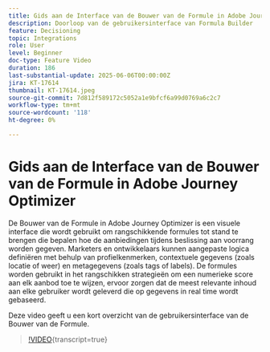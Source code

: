 ```yaml
---
title: Gids aan de Interface van de Bouwer van de Formule in Adobe Journey Optimizer
description: Doorloop van de gebruikersinterface van Formula Builder
feature: Decisioning
topic: Integrations
role: User
level: Beginner
doc-type: Feature Video
duration: 186
last-substantial-update: 2025-06-06T00:00:00Z
jira: KT-17614
thumbnail: KT-17614.jpeg
source-git-commit: 7d812f589172c5052a1e9bfcf6a99d0769a6c2c7
workflow-type: tm+mt
source-wordcount: '118'
ht-degree: 0%

---
```


# Gids aan de Interface van de Bouwer van de Formule in Adobe Journey Optimizer

De Bouwer van de Formule in Adobe Journey Optimizer is een visuele interface die wordt gebruikt om rangschikkende formules tot stand te brengen die bepalen hoe de aanbiedingen tijdens beslissing aan voorrang worden gegeven. Marketers en ontwikkelaars kunnen aangepaste logica definiëren met behulp van profielkenmerken, contextuele gegevens (zoals locatie of weer) en metagegevens (zoals tags of labels). De formules worden gebruikt in het rangschikken strategieën om een numerieke score aan elk aanbod toe te wijzen, ervoor zorgen dat de meest relevante inhoud aan elke gebruiker wordt geleverd die op gegevens in real time wordt gebaseerd.


Deze video geeft u een kort overzicht van de gebruikersinterface van de Bouwer van de Formule.

>[!VIDEO](https://video.tv.adobe.com/v/3463745?quality=12&learn=on&captions=dut){transcript=true}
